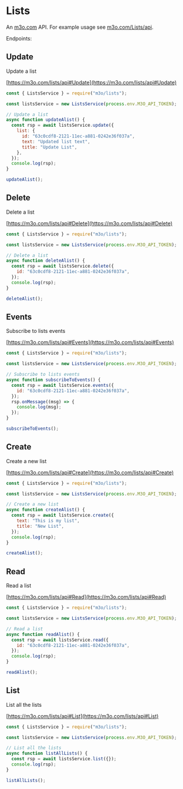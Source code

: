 # Lists

An [m3o.com](https://m3o.com) API. For example usage see [m3o.com/Lists/api](https://m3o.com/Lists/api).

Endpoints:

## Update

Update a list

[https://m3o.com/lists/api#Update](https://m3o.com/lists/api#Update)

```js
const { ListsService } = require("m3o/lists");

const listsService = new ListsService(process.env.M3O_API_TOKEN);

// Update a list
async function updateAlist() {
  const rsp = await listsService.update({
    list: {
      id: "63c0cdf8-2121-11ec-a881-0242e36f037a",
      text: "Updated list text",
      title: "Update List",
    },
  });
  console.log(rsp);
}

updateAlist();
```

## Delete

Delete a list

[https://m3o.com/lists/api#Delete](https://m3o.com/lists/api#Delete)

```js
const { ListsService } = require("m3o/lists");

const listsService = new ListsService(process.env.M3O_API_TOKEN);

// Delete a list
async function deleteAlist() {
  const rsp = await listsService.delete({
    id: "63c0cdf8-2121-11ec-a881-0242e36f037a",
  });
  console.log(rsp);
}

deleteAlist();
```

## Events

Subscribe to lists events

[https://m3o.com/lists/api#Events](https://m3o.com/lists/api#Events)

```js
const { ListsService } = require("m3o/lists");

const listsService = new ListsService(process.env.M3O_API_TOKEN);

// Subscribe to lists events
async function subscribeToEvents() {
  const rsp = await listsService.events({
    id: "63c0cdf8-2121-11ec-a881-0242e36f037a",
  });
  rsp.onMessage((msg) => {
    console.log(msg);
  });
}

subscribeToEvents();
```

## Create

Create a new list

[https://m3o.com/lists/api#Create](https://m3o.com/lists/api#Create)

```js
const { ListsService } = require("m3o/lists");

const listsService = new ListsService(process.env.M3O_API_TOKEN);

// Create a new list
async function createAlist() {
  const rsp = await listsService.create({
    text: "This is my list",
    title: "New List",
  });
  console.log(rsp);
}

createAlist();
```

## Read

Read a list

[https://m3o.com/lists/api#Read](https://m3o.com/lists/api#Read)

```js
const { ListsService } = require("m3o/lists");

const listsService = new ListsService(process.env.M3O_API_TOKEN);

// Read a list
async function readAlist() {
  const rsp = await listsService.read({
    id: "63c0cdf8-2121-11ec-a881-0242e36f037a",
  });
  console.log(rsp);
}

readAlist();
```

## List

List all the lists

[https://m3o.com/lists/api#List](https://m3o.com/lists/api#List)

```js
const { ListsService } = require("m3o/lists");

const listsService = new ListsService(process.env.M3O_API_TOKEN);

// List all the lists
async function listAllLists() {
  const rsp = await listsService.list({});
  console.log(rsp);
}

listAllLists();
```
